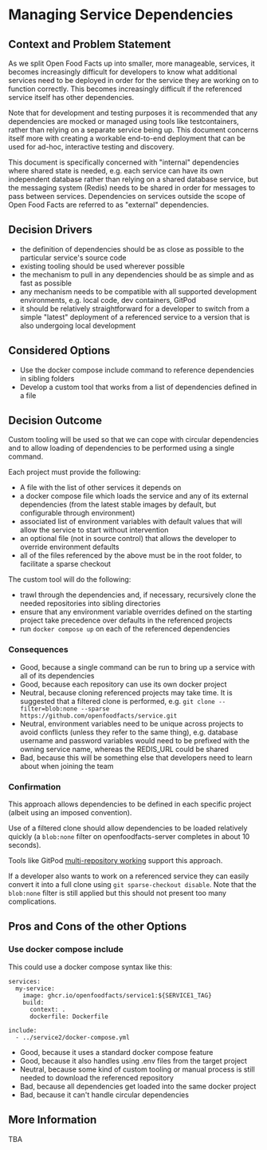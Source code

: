 # Managing Service Dependencies

## Context and Problem Statement

As we split Open Food Facts up into smaller, more manageable, services, it becomes increasingly difficult for developers to know what additional services need to be deployed in order for the service they are working on to function correctly. This becomes increasingly difficult if the referenced service itself has other dependencies.

Note that for development and testing purposes it is recommended that any dependencies are mocked or managed using tools like testcontainers, rather than relying on a separate service being up. This document concerns itself more with creating a workable end-to-end deployment that can be used for ad-hoc, interactive testing and discovery.

This document is specifically concerned with "internal" dependencies where shared state is needed, e.g. each service can have its own independent database rather than relying on a shared database service, but the messaging system (Redis) needs to be shared in order for messages to pass between services. Dependencies on services outside the scope of Open Food Facts are referred to as "external" dependencies.

## Decision Drivers

* the definition of dependencies should be as close as possible to the particular service's source code
* existing tooling should be used wherever possible
* the mechanism to pull in any dependencies should be as simple and as fast as possible
* any mechanism needs to be compatible with all supported development environments, e.g. local code, dev containers, GitPod
* it should be relatively straightforward for a developer to switch from a simple "latest" deployment of a referenced service to a version that is also undergoing local development

## Considered Options

* Use the docker compose include command to reference dependencies in sibling folders
* Develop a custom tool that works from a list of dependencies defined in a file

## Decision Outcome

Custom tooling will be used so that we can cope with circular dependencies and to allow loading of dependencies to be performed using a single command.

Each project must provide the following:

* A file with the list of other services it depends on
* a docker compose file which loads the service and any of its external dependencies (from the latest stable images by default, but configurable through environment)
* associated list of environment variables with default values that will allow the service to start without intervention
* an optional file (not in source control) that allows the developer to override environment defaults
* all of the files referenced by the above must be in the root folder, to facilitate a sparse checkout

The custom tool will do the following:

* trawl through the dependencies and, if necessary, recursively clone the needed repositories into sibling directories
* ensure that any environment variable overrides defined on the starting project take precedence over defaults in the referenced projects
* run `docker compose up` on each of the referenced dependencies

### Consequences

* Good, because a single command can be run to bring up a service with all of its dependencies
* Good, because each repository can use its own docker project
* Neutral, because cloning referenced projects may take time. It is suggested that a filtered clone is performed, e.g. `git clone --filter=blob:none --sparse https://github.com/openfoodfacts/service.git`
* Neutral, environment variables need to be unique across projects to avoid conflicts (unless they refer to the same thing), e.g. database username and password variables would need to be prefixed with the owning service name, whereas the REDIS_URL could be shared
* Bad, because this will be something else that developers need to learn about when joining the team

### Confirmation

This approach allows dependencies to be defined in each specific project (albeit using an imposed convention).

Use of a filtered clone should allow dependencies to be loaded relatively quickly (a `blob:none` filter on openfoodfacts-server completes in about 10 seconds).

Tools like GitPod [multi-repository working](https://www.gitpod.io/docs/configure/workspaces/multi-repo) support this approach.

If a developer also wants to work on a referenced service they can easily convert it into a full clone using `git sparse-checkout disable`. Note that the `blob:none` filter is still applied but this should not present too many complications.

## Pros and Cons of the other Options

### Use docker compose include

This could use a docker compose syntax like this:

```
services:
  my-service:
    image: ghcr.io/openfoodfacts/service1:${SERVICE1_TAG}
    build:
      context: .
      dockerfile: Dockerfile

include:
  - ../service2/docker-compose.yml
```

* Good, because it uses a standard docker compose feature
* Good, because it also handles using .env files from the target project
* Neutral, because some kind of custom tooling or manual process is still needed to download the referenced repository
* Bad, because all dependencies get loaded into the same docker project
* Bad, because it can't handle circular dependencies

## More Information

TBA
